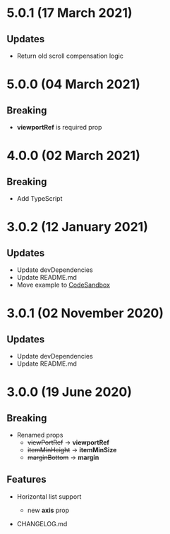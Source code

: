 # 5.0.1 (17 March 2021)

## Updates

- Return old scroll compensation logic

# 5.0.0 (04 March 2021)

## Breaking

- **viewportRef** is required prop

# 4.0.0 (02 March 2021)

## Breaking

- Add TypeScript

# 3.0.2 (12 January 2021)

## Updates

- Update devDependencies
- Update README.md
- Move example to [CodeSandbox](https://codesandbox.io/s/react-viewport-list-xw2rt)

# 3.0.1 (02 November 2020)

## Updates

- Update devDependencies
- Update README.md

# 3.0.0 (19 June 2020)

## Breaking

- Renamed props
    - ~~viewPortRef~~ -> **viewportRef**
    - ~~itemMinHeight~~ -> **itemMinSize**
    - ~~marginBottom~~ -> **margin**

## Features

- Horizontal list support
  - new **axis** prop
  
- CHANGELOG.md
